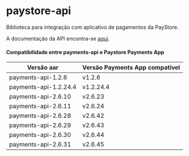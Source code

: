 # paystore-api
Biblioteca para integração com aplicativo de pagamentos da PayStore.

A documentação da API encontra-se [aqui](http://177.69.97.18:6655).




#### Compatibilidade entre payments-api e Paystore Payments App
| Versão aar              | Versão Payments App compatível |
| ----------------------- | ------------------------------ |
| payments-api-1.2.6      | v1.2.6                         |
| payments-api-1.2.24.4   | v1.2.24.4                      |
| payments-api-2.6.10     | v2.6.23                        |
| payments-api-2.6.11     | v2.6.24                        |
| payments-api-2.6.28     | v2.6.42                        |
| payments-api-2.6.29     | v2.6.43                        |
| payments-api-2.6.30     | v2.6.44                        |
| payments-api-2.6.31     | v2.6.45                        |